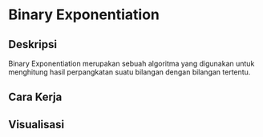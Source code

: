 # Binary Exponentiation
## Deskripsi
Binary Exponentiation merupakan sebuah algoritma yang digunakan untuk menghitung hasil perpangkatan suatu bilangan dengan bilangan tertentu.

## Cara Kerja

## Visualisasi
